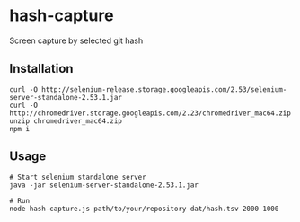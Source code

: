 # hash-capture
Screen capture by selected git hash

## Installation

```
curl -O http://selenium-release.storage.googleapis.com/2.53/selenium-server-standalone-2.53.1.jar
curl -O http://chromedriver.storage.googleapis.com/2.23/chromedriver_mac64.zip
unzip chromedriver_mac64.zip
npm i
```

## Usage

```
# Start selenium standalone server
java -jar selenium-server-standalone-2.53.1.jar

# Run
node hash-capture.js path/to/your/repository dat/hash.tsv 2000 1000
```
